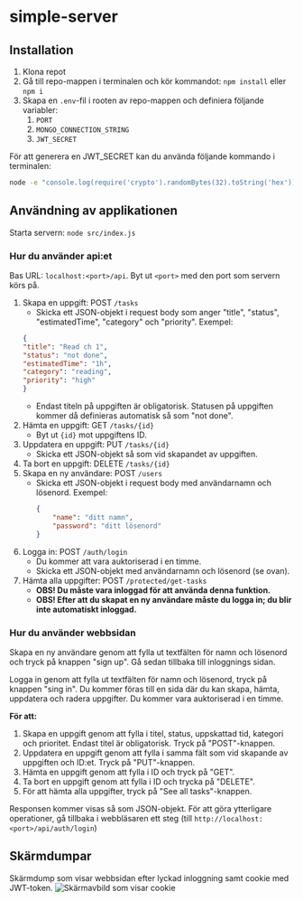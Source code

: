 # simple-server

## Installation

1. Klona repot
2. Gå till repo-mappen i terminalen och kör kommandot: `npm install` eller `npm i`
3. Skapa en `.env`-fil i rooten av repo-mappen och definiera följande variabler:
    1. `PORT`
    2. `MONGO_CONNECTION_STRING`
    3. `JWT_SECRET`

För att generera en JWT_SECRET kan du använda följande kommando i terminalen:
```bash
node -e "console.log(require('crypto').randomBytes(32).toString('hex'));"
```


## Användning av applikationen

Starta servern: `node src/index.js`

### Hur du använder api:et

Bas URL: `localhost:<port>/api`.
Byt ut `<port>` med den port som servern körs på.

1. Skapa en uppgift: POST `/tasks`
    - Skicka ett JSON-objekt i request body som anger "title", "status", "estimatedTime", "category" och "priority". Exempel:
    ```json
    {
    "title": "Read ch 1",
    "status": "not done",
    "estimatedTime": "1h",
    "category": "reading",
    "priority": "high"
    }
    ```
    - Endast titeln på uppgiften är obligatorisk. Statusen på uppgiften kommer då definieras automatisk så som "not done".
2. Hämta en uppgift: GET `/tasks/{id}`
    - Byt ut `{id}` mot uppgiftens ID.
3. Uppdatera en uppgift: PUT `/tasks/{id}`
    - Skicka ett JSON-objekt så som vid skapandet av uppgiften.
4. Ta bort en uppgift: DELETE `/tasks/{id}`
5. Skapa en ny användare: POST `/users`
    - Skicka ett JSON-objekt i request body med användarnamn och lösenord. Exempel:
      ```json
      {
          "name": "ditt namn",
          "password": "ditt lösenord"
      }
      ```
6. Logga in: POST `/auth/login`
    - Du kommer att vara auktoriserad i en timme.
    - Skicka ett JSON-objekt med användarnamn och lösenord (se ovan).
7. Hämta alla uppgifter: POST `/protected/get-tasks`
    - **OBS! Du måste vara inloggad för att använda denna funktion.**
    - **OBS! Efter att du skapat en ny användare måste du logga in; du blir inte automatiskt inloggad.**

### Hur du använder webbsidan

Skapa en ny användare genom att fylla ut textfälten för namn och lösenord och tryck på knappen "sign up". Gå sedan tillbaka till inloggnings sidan.

Logga in genom att fylla ut textfälten för namn och lösenord, tryck på knappen "sing in". Du kommer föras till en sida där du kan skapa, hämta, uppdatera och radera uppgifter. Du kommer vara auktoriserad i en timme.

**För att:**
1. Skapa en uppgift genom att fylla i titel, status, uppskattad tid, kategori och prioritet. Endast titel är obligatorisk. Tryck på "POST"-knappen.
2. Uppdatera en uppgift genom att fylla i samma fält som vid skapande av uppgiften och ID:et. Tryck på "PUT"-knappen.
3. Hämta en uppgift genom att fylla i ID och tryck på "GET".
4. Ta bort en uppgift genom att fylla i ID och trycka på "DELETE".
5. För att hämta alla uppgifter, tryck på "See all tasks"-knappen.

Responsen kommer visas så som JSON-objekt. För att göra ytterligare operationer, gå tillbaka i webbläsaren ett steg (till `http://localhost:<port>/api/auth/login`)

## Skärmdumpar
Skärmdump som visar webbsidan efter lyckad inloggning samt cookie med JWT-token.
![Skärmavbild som visar cookie](screenshoots/Skärmavbild%202024-12-18%20kl.%2020.58.36.png)
